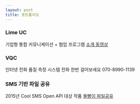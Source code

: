 ```yaml
---
layout: post
title: 포트폴리오
---
```


### Lime UC
기업형 통합 커뮤니케이션 + 협업 프로그램
[소개 동영상](http://www.mlt.kr:8888/3C)

### VQC
인터넷 전화 품질 측정 시스템
전화 한번 걸어보세요 070-8990-1139

### SMS 기반 파일 공유
2015년 Cool SMS Open API 대상 작품
[돌빵이 파일공유](http://1.241.172.10)
